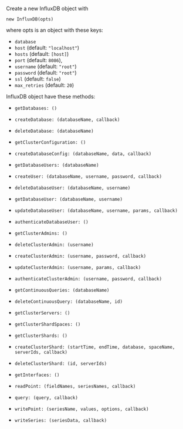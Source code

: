Create a new InfluxDB object with

```
new InfluxDB(opts)
```

where opts is an object with these keys:

- `database`
- `host` (default: `"localhost"`)
- `hosts` (default: `[host]`)
- `port` (default: `8086`),
- `username` (default: `"root"`)
- `password` (default: `"root"`)
- `ssl` (default: `false`)
- `max_retries` (default: `20`)


InfluxDB object have these methods:

- `getDatabases: ()`

- `createDatabase: (databaseName, callback)`

- `deleteDatabase: (databaseName)`

- `getClusterConfiguration: ()`

- `createDatabaseConfig: (databaseName, data, callback)`

- `getDatabaseUsers: (databaseName)`

- `createUser: (databaseName, username, password, callback)`

- `deleteDatabaseUser: (databaseName, username)`

- `getDatabaseUser: (databaseName, username)`

- `updateDatabaseUser: (databaseName, username, params, callback)`

- `authenticateDatabaseUser: ()`

- `getClusterAdmins: ()`

- `deleteClusterAdmin: (username)`

- `createClusterAdmin: (username, password, callback)`

- `updateClusterAdmin: (username, params, callback)`

- `authenticateClusterAdmin: (username, password, callback)`

- `getContinuousQueries: (databaseName)`

- `deleteContinuousQuery: (databaseName, id)`

- `getClusterServers: ()`

- `getClusterShardSpaces: ()`

- `getClusterShards: ()`

- `createClusterShard: (startTime, endTime, database, spaceName, serverIds, callback)`

- `deleteClusterShard: (id, serverIds)`

- `getInterfaces: ()`

- `readPoint: (fieldNames, seriesNames, callback)`

- `query: (query, callback)`

- `writePoint: (seriesName, values, options, callback)`

- `writeSeries: (seriesData, callback)`
